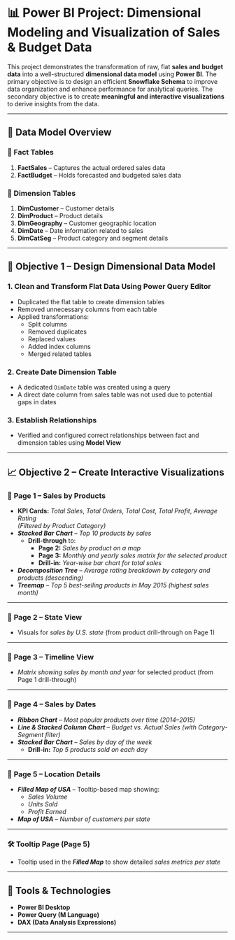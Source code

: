 # 📊 Power BI Project: Dimensional Modeling and Visualization of Sales & Budget Data

This project demonstrates the transformation of raw, flat **sales and budget data** into a well-structured **dimensional data model** using **Power BI**. The primary objective is to design an efficient **Snowflake Schema** to improve data organization and enhance performance for analytical queries. The secondary objective is to create **meaningful and interactive visualizations** to derive insights from the data.

---

## 🧠 Data Model Overview

### 🔸 Fact Tables

1. **FactSales** – Captures the actual ordered sales data  
2. **FactBudget** – Holds forecasted and budgeted sales data  

### 🔹 Dimension Tables

1. **DimCustomer** – Customer details  
2. **DimProduct** – Product details  
3. **DimGeography** – Customer geographic location  
4. **DimDate** – Date information related to sales  
5. **DimCatSeg** – Product category and segment details  

---

## 🎯 Objective 1 – Design Dimensional Data Model

### 1. Clean and Transform Flat Data Using Power Query Editor

- Duplicated the flat table to create dimension tables  
- Removed unnecessary columns from each table  
- Applied transformations:  
  - Split columns  
  - Removed duplicates  
  - Replaced values  
  - Added index columns  
  - Merged related tables  

### 2. Create Date Dimension Table

- A dedicated `DimDate` table was created using a query  
- A direct date column from sales table was not used due to potential gaps in dates  

### 3. Establish Relationships

- Verified and configured correct relationships between fact and dimension tables using **Model View**

---

## 📈 Objective 2 – Create Interactive Visualizations

### 📄 **Page 1 – Sales by Products**

- **KPI Cards:** *Total Sales*, *Total Orders*, *Total Cost*, *Total Profit*, *Average Rating*  
  *(Filtered by Product Category)*  
- **_Stacked Bar Chart_** – *Top 10 products by sales*  
  - **Drill-through** to:
    - **Page 2:** *Sales by product on a map*  
    - **Page 3:** *Monthly and yearly sales matrix for the selected product*  
    - **Drill-in:** *Year-wise bar chart for total sales*  
- **_Decomposition Tree_** – *Average rating breakdown by category and products (descending)*  
- **_Treemap_** – *Top 5 best-selling products in May 2015 (highest sales month)*

---

### 📄 **Page 2 – State View**

- Visuals for *sales by U.S. state* (from product drill-through on Page 1)

---

### 📄 **Page 3 – Timeline View**

- *Matrix showing sales by month and year* for selected product (from Page 1 drill-through)

---

### 📄 **Page 4 – Sales by Dates**

- **_Ribbon Chart_** – *Most popular products over time (2014–2015)*  
- **_Line & Stacked Column Chart_** – *Budget vs. Actual Sales (with Category-Segment filter)*  
- **_Stacked Bar Chart_** – *Sales by day of the week*  
  - **Drill-in:** *Top 5 products sold on each day*

---

### 📄 **Page 5 – Location Details**

- **_Filled Map of USA_** – Tooltip-based map showing:
  - *Sales Volume*  
  - *Units Sold*  
  - *Profit Earned*  
- **_Map of USA_** – *Number of customers per state*

---

### 🛠 **Tooltip Page (Page 5)**

- Tooltip used in the **_Filled Map_** to show detailed *sales metrics per state*

---

## 🧰 Tools & Technologies

- **Power BI Desktop**
- **Power Query (M Language)**
- **DAX (Data Analysis Expressions)**

---


      
      

        


      

      
